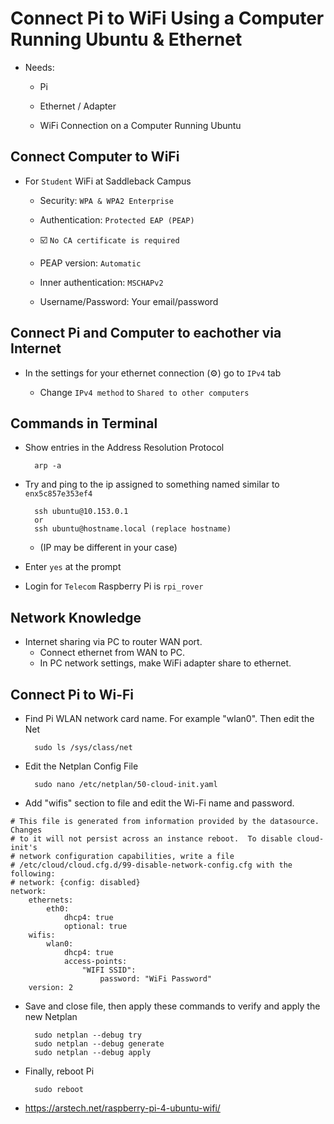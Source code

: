 # Connect Pi to WiFi Using a Computer Running Ubuntu & Ethernet
- Needs:
  
  - Pi
  
  - Ethernet / Adapter
  
  - WiFi Connection on a Computer Running Ubuntu

## Connect Computer to WiFi

- For `Student` WiFi at Saddleback Campus

  - Security: `WPA & WPA2 Enterprise`
  
  - Authentication: `Protected EAP (PEAP)`
  
  - :ballot_box_with_check: `No CA certificate is required`
  
  - PEAP version: `Automatic`
  
  - Inner authentication: `MSCHAPv2`
  
  - Username/Password: Your email/password

## Connect Pi and Computer to eachother via Internet

- In the settings for your ethernet connection (:gear:) go to `IPv4` tab

  - Change `IPv4 method` to `Shared to other computers`
  

  
## Commands in Terminal

- Show entries in the Address Resolution Protocol

		arp -a
		
- Try and ping to the ip assigned to something named similar to `enx5c857e353ef4`

		ssh ubuntu@10.153.0.1
		or
		ssh ubuntu@hostname.local (replace hostname)
		
  - (IP may be different in your case)
 
- Enter `yes` at the prompt

- Login for `Telecom` Raspberry Pi is `rpi_rover`


## Network Knowledge

- Internet sharing via PC to router WAN port.
  - Connect ethernet from WAN to PC.
  - In PC network settings, make WiFi adapter share to ethernet.

## Connect Pi to Wi-Fi
- Find Pi WLAN network card name. For example "wlan0". Then edit the Net

		sudo ls /sys/class/net
- Edit the Netplan Config File

		sudo nano /etc/netplan/50-cloud-init.yaml
- Add "wifis" section to file and edit the Wi-Fi name and password.
		
```
# This file is generated from information provided by the datasource.  Changes
# to it will not persist across an instance reboot.  To disable cloud-init's
# network configuration capabilities, write a file
# /etc/cloud/cloud.cfg.d/99-disable-network-config.cfg with the following:
# network: {config: disabled}
network:
    ethernets:
        eth0:
            dhcp4: true
            optional: true
    wifis:
        wlan0:
            dhcp4: true
            access-points:
                "WIFI SSID":
                    password: "WiFi Password"
    version: 2
```








- Save and close file, then apply these commands to verify and apply the new Netplan

		sudo netplan --debug try
		sudo netplan --debug generate
		sudo netplan --debug apply
- Finally, reboot Pi

		sudo reboot
- https://arstech.net/raspberry-pi-4-ubuntu-wifi/
